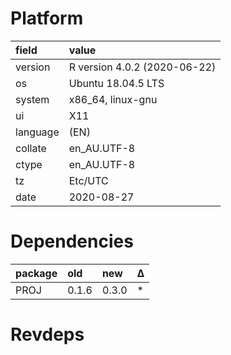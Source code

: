 # Platform

|field    |value                        |
|:--------|:----------------------------|
|version  |R version 4.0.2 (2020-06-22) |
|os       |Ubuntu 18.04.5 LTS           |
|system   |x86_64, linux-gnu            |
|ui       |X11                          |
|language |(EN)                         |
|collate  |en_AU.UTF-8                  |
|ctype    |en_AU.UTF-8                  |
|tz       |Etc/UTC                      |
|date     |2020-08-27                   |

# Dependencies

|package |old   |new   |Δ  |
|:-------|:-----|:-----|:--|
|PROJ    |0.1.6 |0.3.0 |*  |

# Revdeps

